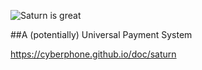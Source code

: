 ![Saturn is great](https://cyberphone.github.io/doc/saturn/github-saturnlogo.svg)

##A (potentially) Universal Payment System

https://cyberphone.github.io/doc/saturn
